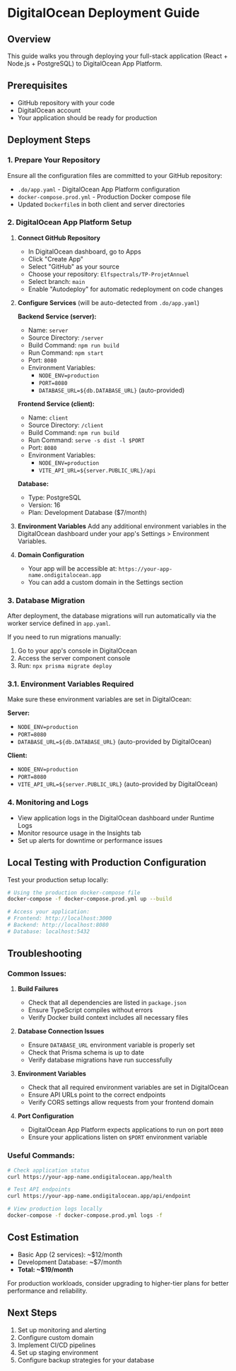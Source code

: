 # DigitalOcean Deployment Guide

## Overview

This guide walks you through deploying your full-stack application (React + Node.js + PostgreSQL) to DigitalOcean App Platform.

## Prerequisites

- GitHub repository with your code
- DigitalOcean account
- Your application should be ready for production

## Deployment Steps

### 1. Prepare Your Repository

Ensure all the configuration files are committed to your GitHub repository:

- `.do/app.yaml` - DigitalOcean App Platform configuration
- `docker-compose.prod.yml` - Production Docker compose file
- Updated `Dockerfile`s in both client and server directories

### 2. DigitalOcean App Platform Setup

1. **Connect GitHub Repository**

   - In DigitalOcean dashboard, go to Apps
   - Click "Create App"
   - Select "GitHub" as your source
   - Choose your repository: `Elfspectrals/TP-ProjetAnnuel`
   - Select branch: `main`
   - Enable "Autodeploy" for automatic redeployment on code changes

2. **Configure Services** (will be auto-detected from `.do/app.yaml`)

   **Backend Service (server):**

   - Name: `server`
   - Source Directory: `/server`
   - Build Command: `npm run build`
   - Run Command: `npm start`
   - Port: `8080`
   - Environment Variables:
     - `NODE_ENV=production`
     - `PORT=8080`
     - `DATABASE_URL=${db.DATABASE_URL}` (auto-provided)

   **Frontend Service (client):**

   - Name: `client`
   - Source Directory: `/client`
   - Build Command: `npm run build`
   - Run Command: `serve -s dist -l $PORT`
   - Port: `8080`
   - Environment Variables:
     - `NODE_ENV=production`
     - `VITE_API_URL=${server.PUBLIC_URL}/api`

   **Database:**

   - Type: PostgreSQL
   - Version: 16
   - Plan: Development Database ($7/month)

3. **Environment Variables**
   Add any additional environment variables in the DigitalOcean dashboard under your app's Settings > Environment Variables.

4. **Domain Configuration**
   - Your app will be accessible at: `https://your-app-name.ondigitalocean.app`
   - You can add a custom domain in the Settings section

### 3. Database Migration

After deployment, the database migrations will run automatically via the worker service defined in `app.yaml`.

If you need to run migrations manually:

1. Go to your app's console in DigitalOcean
2. Access the server component console
3. Run: `npx prisma migrate deploy`

### 3.1. Environment Variables Required

Make sure these environment variables are set in DigitalOcean:

**Server:**

- `NODE_ENV=production`
- `PORT=8080`
- `DATABASE_URL=${db.DATABASE_URL}` (auto-provided by DigitalOcean)

**Client:**

- `NODE_ENV=production`
- `PORT=8080`
- `VITE_API_URL=${server.PUBLIC_URL}` (auto-provided by DigitalOcean)

### 4. Monitoring and Logs

- View application logs in the DigitalOcean dashboard under Runtime Logs
- Monitor resource usage in the Insights tab
- Set up alerts for downtime or performance issues

## Local Testing with Production Configuration

Test your production setup locally:

```bash
# Using the production docker-compose file
docker-compose -f docker-compose.prod.yml up --build

# Access your application:
# Frontend: http://localhost:3000
# Backend: http://localhost:8080
# Database: localhost:5432
```

## Troubleshooting

### Common Issues:

1. **Build Failures**

   - Check that all dependencies are listed in `package.json`
   - Ensure TypeScript compiles without errors
   - Verify Docker build context includes all necessary files

2. **Database Connection Issues**

   - Ensure `DATABASE_URL` environment variable is properly set
   - Check that Prisma schema is up to date
   - Verify database migrations have run successfully

3. **Environment Variables**

   - Check that all required environment variables are set in DigitalOcean
   - Ensure API URLs point to the correct endpoints
   - Verify CORS settings allow requests from your frontend domain

4. **Port Configuration**
   - DigitalOcean App Platform expects applications to run on port `8080`
   - Ensure your applications listen on `$PORT` environment variable

### Useful Commands:

```bash
# Check application status
curl https://your-app-name.ondigitalocean.app/health

# Test API endpoints
curl https://your-app-name.ondigitalocean.app/api/endpoint

# View production logs locally
docker-compose -f docker-compose.prod.yml logs -f
```

## Cost Estimation

- Basic App (2 services): ~$12/month
- Development Database: ~$7/month
- **Total: ~$19/month**

For production workloads, consider upgrading to higher-tier plans for better performance and reliability.

## Next Steps

1. Set up monitoring and alerting
2. Configure custom domain
3. Implement CI/CD pipelines
4. Set up staging environment
5. Configure backup strategies for your database
